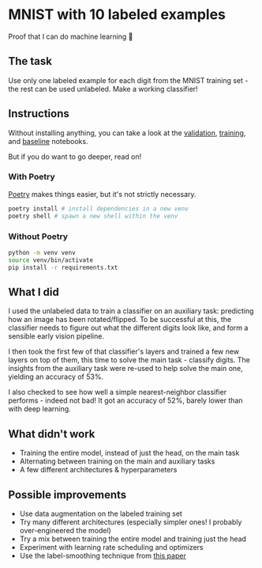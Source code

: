 # MNIST with 10 labeled examples
Proof that I can do machine learning 🌈


## The task
Use only one labeled example for each digit from the MNIST training set - the rest can be used unlabeled. Make a working classifier!


## Instructions
Without installing anything, you can take a look at the [validation](validate.ipynb), [training](train.ipynb), and [baseline](baseline.ipynb) notebooks.

But if you do want to go deeper, read on!

### With Poetry
[Poetry](https://python-poetry.org) makes things easier, but it's not strictly necessary.
```sh
poetry install # install dependencies in a new venv
poetry shell # spawn a new shell within the venv
```

### Without Poetry
```sh
python -m venv venv
source venv/bin/activate
pip install -r requirements.txt
```


## What I did
I used the unlabeled data to train a classifier on an auxiliary task: predicting how an image has been rotated/flipped. To be successful at this, the classifier needs to figure out what the different digits look like, and form a sensible early vision pipeline.

I then took the first few of that classifier's layers and trained a few new layers on top of them, this time to solve the main task - classify digits. The insights from the auxiliary task were re-used to help solve the main one, yielding an accuracy of 53%.

I also checked to see how well a simple nearest-neighbor classifier performs - indeed not bad! It got an accuracy of 52%, barely lower than with deep learning.


## What didn't work
* Training the entire model, instead of just the head, on the main task
* Alternating between training on the main and auxiliary tasks
* A few different architectures & hyperparameters


## Possible improvements
* Use data augmentation on the labeled training set
* Try many different architectures (especially simpler ones! I probably over-engineered the model)
* Try a mix between training the entire model and training just the head
* Experiment with learning rate scheduling and optimizers
* Use the label-smoothing technique from [this paper](https://arxiv.org/pdf/1904.12848.pdf)